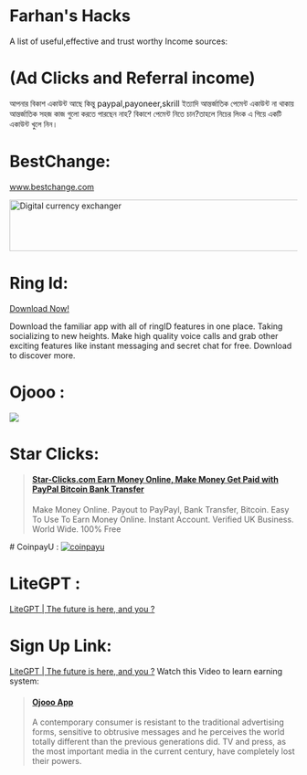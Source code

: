 # Farhan's Hacks
A list of useful,effective and trust worthy Income sources:
# (Ad Clicks and Referral income)
আপনার বিকাশ একাউন্ট আছে কিন্তু paypal,payoneer,skrill ইত্যাদি আন্তর্জাতিক পেমেন্ট একাউন্ট না থাকায় আন্তর্জাতিক  সহজ কাজ গুলো করতে পারছেন নাহ?
বিকাশে পেমেন্ট নিতে চান?তাহলে নিচের লিংক এ গিয়ে একটি একাউন্ট খুলে নিন।
# BestChange:
<a target="_blank" href="https://www.bestchange.com/?p=1104275">www.bestchange.com</a>

<a target="_blank" href="https://www.bestchange.com/?p=1104275"><img src="https://www.bestchange.com/images/banners/728x90-9.gif" alt="Digital currency exchanger" title="E-currency exchanger monitor BestChange.com" width="728" height="90" border="0" /></a>

# Ring Id:

<blackquote><a href="http://www.ringid.com/dl?referrer=24327957">Download Now!</a></h4><p>Download the familiar app with all of ringID features in one place. Taking socializing to new heights. Make high quality voice calls and grab other exciting features like instant messaging and secret chat for free. Download to discover more.</p></blockquote> 

# Ojooo :
<a href="https://wad.ojooo.com/index.php?r=Z7jT2sXCkqeX" target="_blank" rel="nofollow"><img src="https://wad.ojooo.com/bs_d.php?lng=en&u=2089186" align="center" /></a>
# Star Clicks:
<blockquote class="embedly-card"><h4><a href="https://www.star-clicks.com/?ref=50891877">Star-Clicks.com Earn Money Online, Make Money Get Paid with PayPal Bitcoin Bank Transfer</a></h4><p>Make Money Online. Payout to PayPayl, Bank Transfer, Bitcoin. Easy To Use To Earn Money Online. Instant Account. Verified UK Business. World Wide. 100% Free</p></blockquote>
# CoinpayU :
<a href="https://www.coinpayu.com/?r=Farhan153"><img title="Join coinpayu to earn!" alt="coinpayu" src="https://coinpayu.com/static/advertiser_banner/468X60.gif"></a>

# LiteGPT :
<a href="https://litegpt.com/default.aspx?u=70654">LiteGPT | The future is here, and you ?</a>

# Sign Up Link:
<a href="https://litegpt.com/register.aspx?u=70654">LiteGPT | The future is here, and you ?</a>
Watch this Video to learn earning system:
<blockquote class="embedly-card"><h4><a href="https://ojooo.com/?ref_wad=Farhan153&o=wad&show_video=video_1">Ojooo App</a></h4><p>A contemporary consumer is resistant to the traditional advertising forms, sensitive to obtrusive messages and he perceives the world totally different than the previous generations did. TV and press, as the most important media in the current century, have completely lost their powers.</p></blockquote> <script async src="//cdn.embedly.com/widgets/platform.js" charset="UTF-8"></script>
